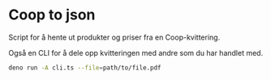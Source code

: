 # Coop to json

Script for å hente ut produkter og priser fra en Coop-kvittering.

Også en CLI for å dele opp kvitteringen med andre som du har handlet med.

```bash
deno run -A cli.ts --file=path/to/file.pdf
```
